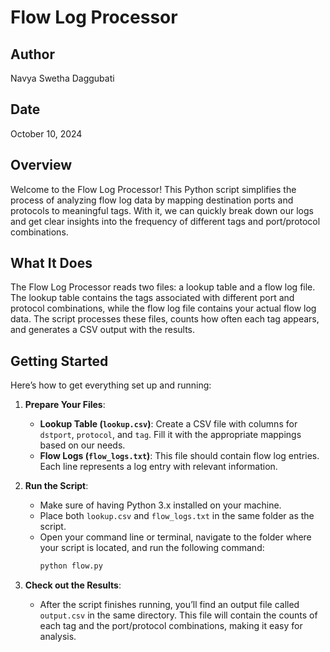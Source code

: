 # Flow Log Processor

## Author
Navya Swetha Daggubati

## Date
October 10, 2024

## Overview
Welcome to the Flow Log Processor!
This Python script simplifies the process of analyzing flow log data by mapping destination ports and protocols to meaningful tags. With it, we can quickly break down our logs and get clear insights into the frequency of different tags and port/protocol combinations.

## What It Does
The Flow Log Processor reads two files: a lookup table and a flow log file. The lookup table contains the tags associated with different port and protocol combinations, while the flow log file contains your actual flow log data. The script processes these files, counts how often each tag appears, and generates a CSV output with the results.

## Getting Started
Here’s how to get everything set up and running:

1. **Prepare Your Files**:
   - **Lookup Table (`lookup.csv`)**: Create a CSV file with columns for `dstport`, `protocol`, and `tag`. Fill it with the appropriate mappings based on our needs.
   - **Flow Logs (`flow_logs.txt`)**: This file should contain flow log entries. Each line represents a log entry with relevant information.

2. **Run the Script**:
   - Make sure of having Python 3.x installed on your machine.
   - Place both `lookup.csv` and `flow_logs.txt` in the same folder as the script.
   - Open your command line or terminal, navigate to the folder where your script is located, and run the following command:
     ```bash
     python flow.py
     ```

3. **Check out the Results**:
   - After the script finishes running, you’ll find an output file called `output.csv` in the same directory. This file will contain the counts of each tag and the port/protocol combinations, making it easy for analysis.

